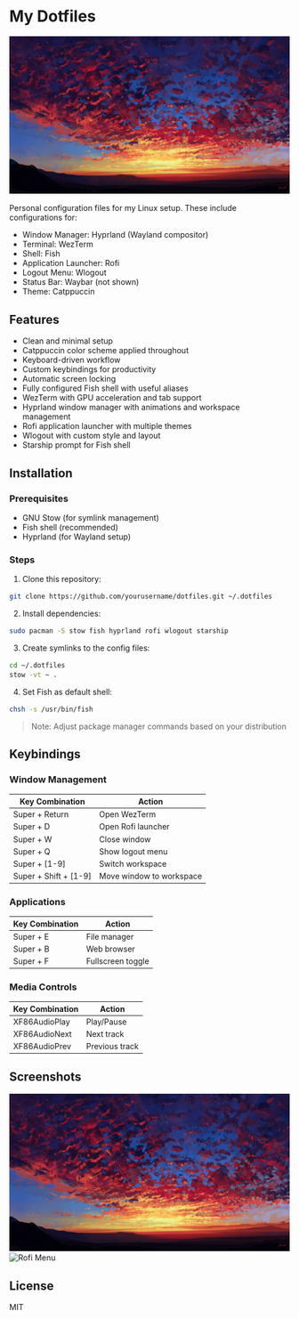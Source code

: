 # My Dotfiles

![Hyprland Screenshot](./.config/hypr/images/sunset.png)

Personal configuration files for my Linux setup. These include configurations for:

- Window Manager: Hyprland (Wayland compositor)
- Terminal: WezTerm
- Shell: Fish
- Application Launcher: Rofi
- Logout Menu: Wlogout
- Status Bar: Waybar (not shown)
- Theme: Catppuccin

## Features

- Clean and minimal setup
- Catppuccin color scheme applied throughout
- Keyboard-driven workflow
- Custom keybindings for productivity
- Automatic screen locking
- Fully configured Fish shell with useful aliases
- WezTerm with GPU acceleration and tab support  
- Hyprland window manager with animations and workspace management
- Rofi application launcher with multiple themes
- Wlogout with custom style and layout
- Starship prompt for Fish shell

## Installation

### Prerequisites
- GNU Stow (for symlink management)
- Fish shell (recommended)
- Hyprland (for Wayland setup)

### Steps
1. Clone this repository:
```bash
git clone https://github.com/yourusername/dotfiles.git ~/.dotfiles
```

2. Install dependencies:
```bash
sudo pacman -S stow fish hyprland rofi wlogout starship
```

3. Create symlinks to the config files:
```bash
cd ~/.dotfiles
stow -vt ~ .
```

4. Set Fish as default shell:
```bash
chsh -s /usr/bin/fish
```

> Note: Adjust package manager commands based on your distribution

## Keybindings

### Window Management
| Key Combination | Action |
|----------------|--------|
| Super + Return | Open WezTerm |
| Super + D | Open Rofi launcher |
| Super + W | Close window |
| Super + Q | Show logout menu |
| Super + [1-9] | Switch workspace |
| Super + Shift + [1-9] | Move window to workspace |

### Applications
| Key Combination | Action |
|----------------|--------|
| Super + E | File manager |
| Super + B | Web browser |
| Super + F | Fullscreen toggle |

### Media Controls
| Key Combination | Action |
|----------------|--------|
| XF86AudioPlay | Play/Pause |
| XF86AudioNext | Next track |
| XF86AudioPrev | Previous track |

## Screenshots

![Desktop Preview](./.config/hypr/images/sunset.png)
![Rofi Menu](./.config/hypr/images/eye.png)

## License

MIT
